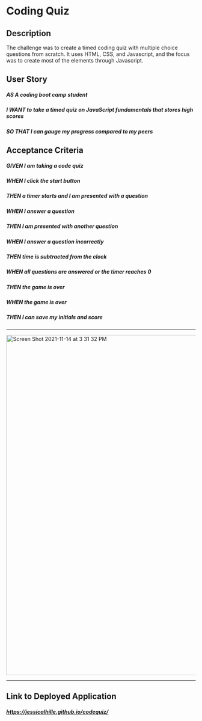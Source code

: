 # Coding Quiz

## Description
The challenge was to create a timed coding quiz with multiple choice questions from scratch. It uses HTML, CSS, and Javascript, and the focus was to create most of the elements through Javascript.

## User Story
##### AS A coding boot camp student
##### I WANT to take a timed quiz on JavaScript fundamentals that stores high scores
##### SO THAT I can gauge my progress compared to my peers

## Acceptance Criteria
##### GIVEN I am taking a code quiz
##### WHEN I click the start button
##### THEN a timer starts and I am presented with a question
##### WHEN I answer a question
##### THEN I am presented with another question
##### WHEN I answer a question incorrectly
##### THEN time is subtracted from the clock
##### WHEN all questions are answered or the timer reaches 0
##### THEN the game is over
##### WHEN the game is over
##### THEN I can save my initials and score

***

<img width="905" alt="Screen Shot 2021-11-14 at 3 31 32 PM" src="https://user-images.githubusercontent.com/91511805/141699390-3f8db32b-77d5-4313-941d-fcf3958d5310.png">

***

## Link to Deployed Application
##### https://jessicalhille.github.io/codequiz/
